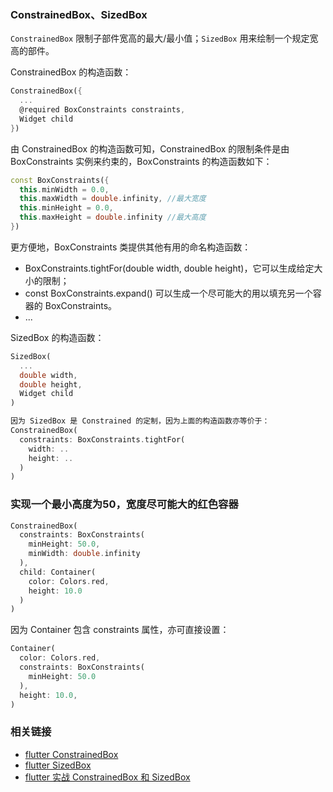 ### ConstrainedBox、SizedBox

`ConstrainedBox` 限制子部件宽高的最大/最小值；`SizedBox` 用来绘制一个规定宽高的部件。

ConstrainedBox 的构造函数：
``` dart
ConstrainedBox({
  ...
  @required BoxConstraints constraints, 
  Widget child
})
```

由 ConstrainedBox 的构造函数可知，ConstrainedBox 的限制条件是由 BoxConstraints 实例来约束的，BoxConstraints 的构造函数如下：
``` dart
const BoxConstraints({
  this.minWidth = 0.0,
  this.maxWidth = double.infinity, //最大宽度
  this.minHeight = 0.0,
  this.maxHeight = double.infinity //最大高度
})
```

更方便地，BoxConstraints 类提供其他有用的命名构造函数：
- BoxConstraints.tightFor(double width, double height)，它可以生成给定大小的限制；
- const BoxConstraints.expand() 可以生成一个尽可能大的用以填充另一个容器的 BoxConstraints。
- ...

SizedBox 的构造函数：
``` dart
SizedBox(
  ...
  double width, 
  double height, 
  Widget child
)

因为 SizedBox 是 Constrained 的定制，因为上面的构造函数亦等价于：
ConstrainedBox(
  constraints: BoxConstraints.tightFor(
    width: ..
    height: ..
  )
)

```

### 实现一个最小高度为50，宽度尽可能大的红色容器

``` dart
ConstrainedBox(
  constraints: BoxConstraints(
    minHeight: 50.0,
    minWidth: double.infinity
  ),
  child: Container(
    color: Colors.red,
    height: 10.0
  )
)
```

因为 Container 包含 constraints 属性，亦可直接设置：
``` dart
Container(
  color: Colors.red,
  constraints: BoxConstraints(
    minHeight: 50.0
  ),
  height: 10.0,
)
```

### 相关链接
- [flutter ConstrainedBox](https://api.flutter.dev/flutter/widgets/ConstrainedBox-class.html)
- [flutter SizedBox](https://api.flutter.dev/flutter/widgets/SizedBox-class.html)
- [flutter 实战 ConstrainedBox 和 SizedBox](https://book.flutterchina.club/chapter5/constrainedbox_and_sizebox.html)

